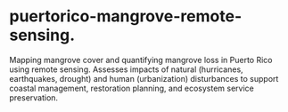 # puertorico-mangrove-remote-sensing.
Mapping mangrove cover and quantifying mangrove loss in Puerto Rico using remote sensing. Assesses impacts of natural (hurricanes, earthquakes, drought) and human (urbanization) disturbances to support coastal management, restoration planning, and ecosystem service preservation.
